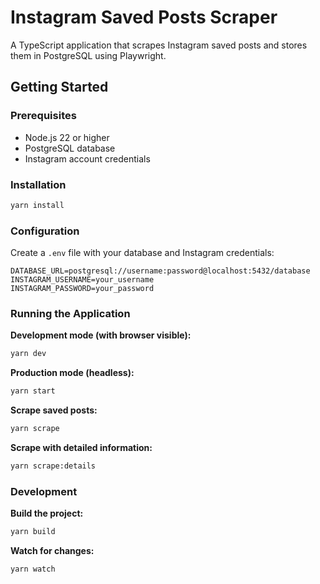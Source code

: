 # Instagram Saved Posts Scraper

A TypeScript application that scrapes Instagram saved posts and stores them in PostgreSQL using Playwright.

## Getting Started

### Prerequisites
- Node.js 22 or higher
- PostgreSQL database
- Instagram account credentials

### Installation
```bash
yarn install
```

### Configuration
Create a `.env` file with your database and Instagram credentials:
```env
DATABASE_URL=postgresql://username:password@localhost:5432/database
INSTAGRAM_USERNAME=your_username
INSTAGRAM_PASSWORD=your_password
```

### Running the Application

**Development mode (with browser visible):**
```bash
yarn dev
```

**Production mode (headless):**
```bash
yarn start
```

**Scrape saved posts:**
```bash
yarn scrape
```

**Scrape with detailed information:**
```bash
yarn scrape:details
```

### Development

**Build the project:**
```bash
yarn build
```

**Watch for changes:**
```bash
yarn watch
```
